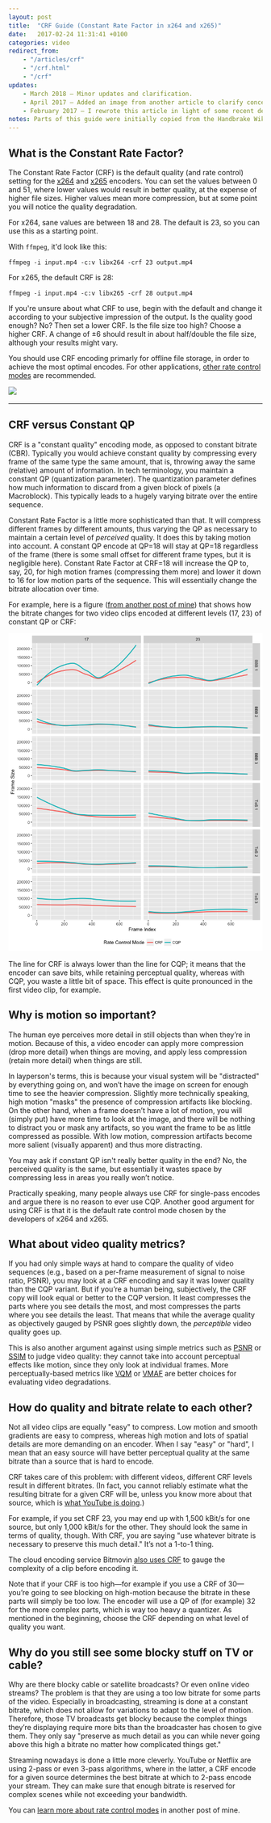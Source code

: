 ```yaml
---
layout: post
title:  "CRF Guide (Constant Rate Factor in x264 and x265)"
date:   2017-02-24 11:31:41 +0100
categories: video
redirect_from:
    - "/articles/crf"
    - "/crf.html"
    - "/crf"
updates:
    - March 2018 – Minor updates and clarification.
    - April 2017 – Added an image from another article to clarify concept.
    - February 2017 – I rewrote this article in light of some recent developments. I also tried to make it more streamlined.
notes: Parts of this guide were initially copied from the Handbrake Wiki. However, the content has been deleted there. It also shortly appeared on Wikipedia but was removed because it only relied on one source—the Handbrake Wiki. This is an attempt to recover the information, adding a bit here and there. I don't know if there's an original copyright on the content or not. If so, please let me know.
---
```


## What is the Constant Rate Factor?

The Constant Rate Factor (CRF) is the default quality (and rate control) setting for the [x264](http://www.videolan.org/developers/x264.html) and [x265](http://x265.org/) encoders. You can set the values between 0 and 51, where lower values would result in better quality, at the expense of higher file sizes. Higher values mean more compression, but at some point you will notice the quality degradation.

For x264, sane values are between 18 and 28. The default is 23, so you can use this as a starting point.

With `ffmpeg`, it'd look like this:

    ffmpeg -i input.mp4 -c:v libx264 -crf 23 output.mp4

For x265, the default CRF is 28:

    ffmpeg -i input.mp4 -c:v libx265 -crf 28 output.mp4

If you're unsure about what CRF to use, begin with the default and change it according to your subjective impression of the output. Is the quality good enough? No? Then set a lower CRF. Is the file size too high? Choose a higher CRF. A change of ±6 should result in about half/double the file size, although your results might vary.

You should use CRF encoding primarly for offline file storage, in order to achieve the most optimal encodes. For other applications, [other rate control modes](/articles/rate-control) are recommended.

![](http://i.imgur.com/6qbC1V4.png)

-----

## CRF versus Constant QP

CRF is a "constant quality" encoding mode, as opposed to constant bitrate (CBR). Typically you would achieve constant quality by compressing every frame of the same type the same amount, that is, throwing away the same (relative) amount of information. In tech terminology, you maintain a constant QP (quantization parameter). The quantization parameter defines how much information to discard from a given block of pixels (a Macroblock). This typically leads to a hugely varying bitrate over the entire sequence.

Constant Rate Factor is a little more sophisticated than that. It will compress different frames by different amounts, thus varying the QP as necessary to maintain a certain level of *perceived* quality. It does this by taking motion into account. A constant QP encode at QP=18 will stay at QP=18 regardless of the frame (there is some small offset for different frame types, but it is negligible here). Constant Rate Factor at CRF=18 will increase the QP to, say, 20, for high motion frames (compressing them more) and lower it down to 16 for low motion parts of the sequence. This will essentially change the bitrate allocation over time.

For example, here is a figure ([from another post of mine](/articles/rate-control)) that shows how the bitrate changes for two video clips encoded at different levels (17, 23) of constant QP or CRF:

![](/assets/images/quality_modes.png)

The line for CRF is always lower than the line for CQP; it means that the encoder can save bits, while retaining perceptual quality, whereas with CQP, you waste a little bit of space. This effect is quite pronounced in the first video clip, for example.

## Why is motion so important?

The human eye perceives more detail in still objects than when they’re in motion. Because of this, a video encoder can apply more compression (drop more detail) when things are moving, and apply less compression (retain more detail) when things are still.

In layperson's terms, this is because your visual system will be "distracted" by everything going on, and won’t have the image on screen for enough time to see the heavier compression. Slightly more technically speaking, high motion "masks" the presence of compression artifacts like blocking. On the other hand, when a frame doesn’t have a lot of motion, you will (simply put) have more time to look at the image, and there will be nothing to distract you or mask any artifacts, so you want the frame to be as little compressed as possible. With low motion, compression artifacts become more salient (visually apparent) and thus more distracting.

You may ask if constant QP isn't really better quality in the end? No, the perceived quality is the same, but essentially it wastes space by compressing less in areas you really won’t notice.

Practically speaking, many people always use CRF for single-pass encodes and argue there is no reason to ever use CQP. Another good argument for using CRF is that it is the default rate control mode chosen by the developers of x264 and x265.

## What about video quality metrics?

If you had only simple ways at hand to compare the quality of video sequences (e.g., based on a per-frame measurement of signal to noise ratio, PSNR), you may look at a CRF encoding and say it was lower quality than the CQP variant. But if you’re a human being, subjectively, the CRF copy will look equal or better to the CQP version. It least compresses the parts where you see details the most, and most compresses the parts where you see details the least. That means that while the average quality as objectively gauged by PSNR goes slightly down, the _perceptible_ video quality goes up.

This is also another argument against using simple metrics such as [PSNR](https://en.wikipedia.org/wiki/Peak_signal-to-noise_ratio) or [SSIM](https://en.wikipedia.org/wiki/Structural_similarity) to judge video quality: they cannot take into account perceptual effects like motion, since they only look at individual frames. More perceptually-based metrics like [VQM](https://www.its.bldrdoc.gov/resources/video-quality-research/software.aspx) or [VMAF](https://github.com/Netflix/vmaf) are better choices for evaluating video degradations.

## How do quality and bitrate relate to each other?

Not all video clips are equally "easy" to compress. Low motion and smooth gradients are easy to compress, whereas high motion and lots of spatial details are more demanding on an encoder. When I say "easy" or "hard", I mean that an easy source will have better perceptual quality at the same bitrate than a source that is hard to encode.

CRF takes care of this problem: with different videos, different CRF levels result in different bitrates. (In fact, you cannot reliably estimate what the resulting bitrate for a given CRF will be, unless you know more about that source, which is [what YouTube is doing](http://www.ingentaconnect.com/contentone/ist/ei/2016/00002016/00000002/art00016?crawler=true).)

For example, if you set CRF 23, you may end up with 1,500 kBit/s for one source, but only 1,000 kBit/s for the other. They should look the same in terms of quality, though. With CRF, you are saying "use whatever bitrate is necessary to preserve this much detail." It’s not a 1-to-1 thing.

The cloud encoding service Bitmovin [also uses CRF](https://bitmovin.com/per-title-encoding/) to gauge the complexity of a clip before encoding it.

Note that if your CRF is too high—for example if you use a CRF of 30—you’re going to see blocking on high-motion because the bitrate in these parts will simply be too low. The encoder will use a QP of (for example) 32 for the more complex parts, which is way too heavy a quantizer. As mentioned in the beginning, choose the CRF depending on what level of quality you want.

## Why do you still see some blocky stuff on TV or cable?

Why are there blocky cable or satellite broadcasts? Or even online video streams? The problem is that they are using a too low bitrate for some parts of the video. Especially in broadcasting, streaming is done at a constant bitrate, which does not allow for variations to adapt to the level of motion. Therefore, those TV broadcasts get blocky because the complex things they’re displaying require more bits than the broadcaster has chosen to give them. They only say "preserve as much detail as you can while never going above this high a bitrate no matter how complicated things get."

Streaming nowadays is done a little more cleverly. YouTube or Netflix are using 2-pass or even 3-pass algorithms, where in the latter, a CRF encode for a given source determines the best bitrate at which to 2-pass encode your stream. They can make sure that enough bitrate is reserved for complex scenes while not exceeding your bandwidth.

You can [learn more about rate control modes](/articles/rate-control) in another post of mine.

